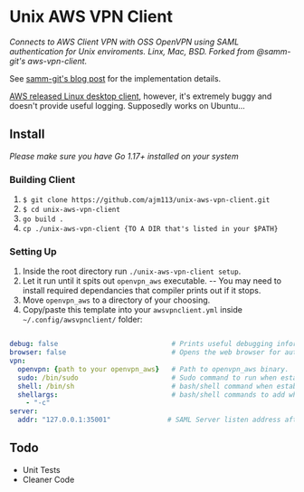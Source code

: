 # Unix AWS VPN Client

*Connects to AWS Client VPN with OSS OpenVPN using SAML authentication for Unix enviroments. Linx, Mac, BSD. Forked from @samm-git's aws-vpn-client.*

See [samm-git's blog post](https://smallhacks.wordpress.com/2020/07/08/aws-client-vpn-internals/) for the implementation details.

[AWS released Linux desktop client](https://aws.amazon.com/about-aws/whats-new/2021/06/aws-client-vpn-launches-desktop-client-for-linux/), however, it's extremely buggy and
doesn't provide useful logging. Supposedly works on Ubuntu...

## Install

*Please make sure you have Go 1.17+ installed on your system*

### Building Client

1. `$ git clone https://github.com/ajm113/unix-aws-vpn-client.git`
2. `$ cd unix-aws-vpn-client`
3. `go build .`
4. `cp ./unix-aws-vpn-client {TO A DIR that's listed in your $PATH}`

### Setting Up

1. Inside the root directory run `./unix-aws-vpn-client setup`.
2. Let it run until it spits out `openvpn_aws` executable. -- You may need to install required dependancies that compiler prints out if it stops.
3. Move `openvpn_aws` to a directory of your choosing.
4. Copy/paste this template into your `awsvpnclient.yml` inside `~/.config/awsvpnclient/` folder:

```yml

debug: false                            # Prints useful debugging information
browser: false                          # Opens the web browser for auth step. Works a little wonky on some distros.
vpn:
  openvpn: {path to your openvpn_aws}   # Path to openvpn_aws binary.                        
  sudo: /bin/sudo                       # Sudo command to run when establishing a tunnel to AWS.    (default is fine for most distros)
  shell: /bin/sh                        # bash/shell command when establishing a tunnel to AWS.     (default is fine for most distros)
  shellargs:                            # bash/shell commands to add when executing shell commands. (default is fine for sh)
    - "-c"
server:
  addr: "127.0.0.1:35001"              # SAML Server listen address after auth redirect. (default is fine for most setups)

```

## Todo

* Unit Tests
* Cleaner Code
